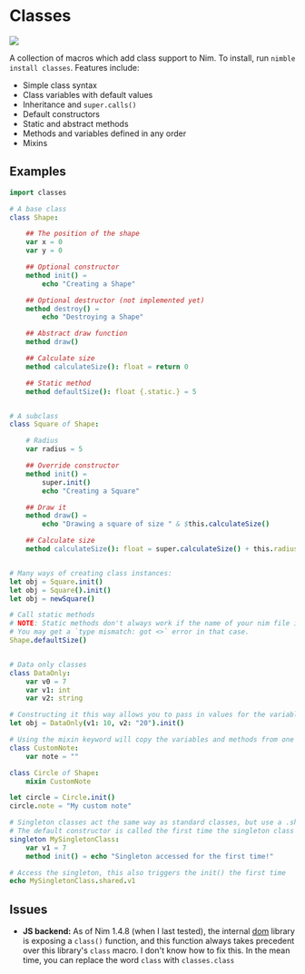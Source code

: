 # Classes

![](https://img.shields.io/badge/status-beta-orange)

A collection of macros which add class support to Nim. To install, run `nimble install classes`. Features include:

- Simple class syntax
- Class variables with default values
- Inheritance and `super.calls()`
- Default constructors
- Static and abstract methods
- Methods and variables defined in any order
- Mixins

## Examples

```nim
import classes

# A base class
class Shape:

    ## The position of the shape
    var x = 0
    var y = 0

    ## Optional constructor
    method init() =
        echo "Creating a Shape"

    ## Optional destructor (not implemented yet)
    method destroy() =
        echo "Destroying a Shape"

    ## Abstract draw function
    method draw()

    ## Calculate size
    method calculateSize(): float = return 0

    ## Static method
    method defaultSize(): float {.static.} = 5


# A subclass
class Square of Shape:

    # Radius
    var radius = 5

    ## Override constructor
    method init() =
        super.init()
        echo "Creating a Square"

    ## Draw it
    method draw() =
        echo "Drawing a square of size " & $this.calculateSize()

    ## Calculate size
    method calculateSize(): float = super.calculateSize() + this.radius


# Many ways of creating class instances:
let obj = Square.init()
let obj = Square().init()
let obj = newSquare()

# Call static methods
# NOTE: Static methods don't always work if the name of your nim file is the exact same as the class name. 
# You may get a `type mismatch: got <>` error in that case.
Shape.defaultSize()


# Data only classes
class DataOnly:
    var v0 = 7
    var v1: int
    var v2: string

# Constructing it this way allows you to pass in values for the variables that don't have values set
let obj = DataOnly(v1: 10, v2: "20").init()

# Using the mixin keyword will copy the variables and methods from one class to another
class CustomNote:
    var note = ""

class Circle of Shape:
    mixin CustomNote

let circle = Circle.init()
circle.note = "My custom note"

# Singleton classes act the same way as standard classes, but use a .shared() accessor instead of constructors.
# The default constructor is called the first time the singleton class is accessed.
singleton MySingletonClass:
    var v1 = 7
    method init() = echo "Singleton accessed for the first time!"

# Access the singleton, this also triggers the init() the first time
echo MySingletonClass.shared.v1
```

## Issues

- **JS backend:** As of Nim 1.4.8 (when I last tested), the internal [dom](https://nim-lang.org/docs/dom.html#class%2CNode) library is exposing a `class()` function, and this function always takes precedent over this library's `class` macro. I don't know how to fix this. In the mean time, you can replace the word `class` with `classes.class`